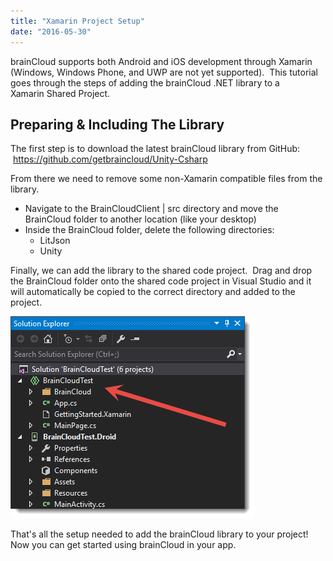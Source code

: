 ```yaml
---
title: "Xamarin Project Setup"
date: "2016-05-30"
---
```


brainCloud supports both Android and iOS development through Xamarin (Windows, Windows Phone, and UWP are not yet supported).  This tutorial goes through the steps of adding the brainCloud .NET library to a Xamarin Shared Project.

## Preparing & Including The Library

The first step is to download the latest brainCloud library from GitHub:  https://github.com/getbraincloud/Unity-Csharp

From there we need to remove some non-Xamarin compatible files from the library.

- Navigate to the BrainCloudClient | src directory and move the BrainCloud folder to another location (like your desktop)
- Inside the BrainCloud folder, delete the following directories:
    - LitJson
    - Unity

Finally, we can add the library to the shared code project.  Drag and drop the BrainCloud folder onto the shared code project in Visual Studio and it will automatically be copied to the correct directory and added to the project.

[![xamarinDocAddToProject](images/xamarinDocAddToProject.png)](images/xamarinDocAddToProject.png)

That's all the setup needed to add the brainCloud library to your project! Now you can get started using brainCloud in your app.
